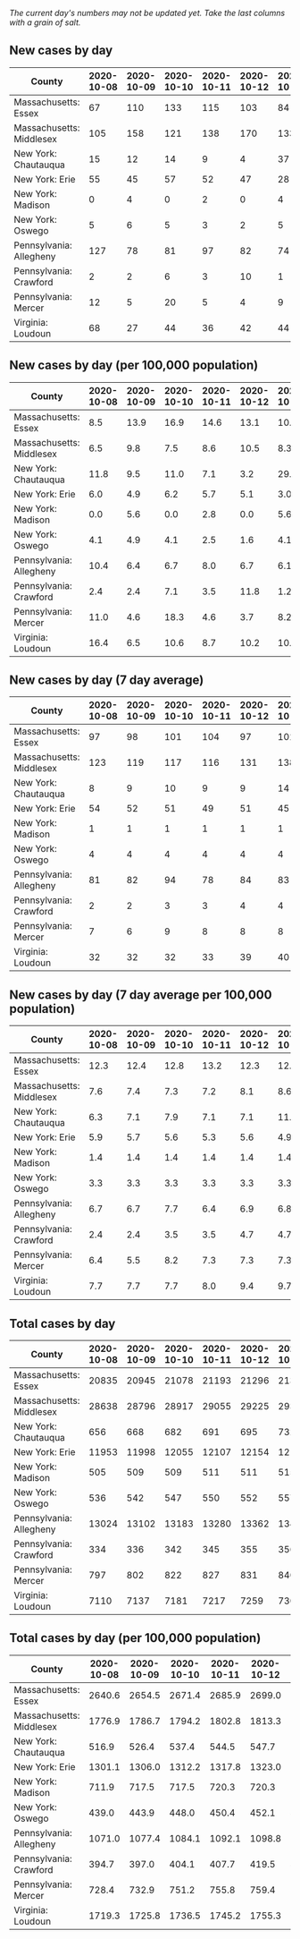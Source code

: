 _The current day's numbers may not be updated yet. Take the last columns with a grain of salt._
## New cases by day

| County | 2020-10-08 | 2020-10-09 | 2020-10-10 | 2020-10-11 | 2020-10-12 | 2020-10-13 | 2020-10-14 |
| --- | --- | --- | --- | --- | --- | --- | --- |
| Massachusetts: Essex | 67 | 110 | 133 | 115 | 103 | 84 |  |
| Massachusetts: Middlesex | 105 | 158 | 121 | 138 | 170 | 133 |  |
| New York: Chautauqua | 15 | 12 | 14 | 9 | 4 | 37 |  |
| New York: Erie | 55 | 45 | 57 | 52 | 47 | 28 |  |
| New York: Madison | 0 | 4 | 0 | 2 | 0 | 4 |  |
| New York: Oswego | 5 | 6 | 5 | 3 | 2 | 5 |  |
| Pennsylvania: Allegheny | 127 | 78 | 81 | 97 | 82 | 74 |  |
| Pennsylvania: Crawford | 2 | 2 | 6 | 3 | 10 | 1 |  |
| Pennsylvania: Mercer | 12 | 5 | 20 | 5 | 4 | 9 |  |
| Virginia: Loudoun | 68 | 27 | 44 | 36 | 42 | 44 |  |

## New cases by day (per 100,000 population)

| County | 2020-10-08 | 2020-10-09 | 2020-10-10 | 2020-10-11 | 2020-10-12 | 2020-10-13 | 2020-10-14 |
| --- | --- | --- | --- | --- | --- | --- | --- |
| Massachusetts: Essex | 8.5 | 13.9 | 16.9 | 14.6 | 13.1 | 10.6 |  |
| Massachusetts: Middlesex | 6.5 | 9.8 | 7.5 | 8.6 | 10.5 | 8.3 |  |
| New York: Chautauqua | 11.8 | 9.5 | 11.0 | 7.1 | 3.2 | 29.2 |  |
| New York: Erie | 6.0 | 4.9 | 6.2 | 5.7 | 5.1 | 3.0 |  |
| New York: Madison | 0.0 | 5.6 | 0.0 | 2.8 | 0.0 | 5.6 |  |
| New York: Oswego | 4.1 | 4.9 | 4.1 | 2.5 | 1.6 | 4.1 |  |
| Pennsylvania: Allegheny | 10.4 | 6.4 | 6.7 | 8.0 | 6.7 | 6.1 |  |
| Pennsylvania: Crawford | 2.4 | 2.4 | 7.1 | 3.5 | 11.8 | 1.2 |  |
| Pennsylvania: Mercer | 11.0 | 4.6 | 18.3 | 4.6 | 3.7 | 8.2 |  |
| Virginia: Loudoun | 16.4 | 6.5 | 10.6 | 8.7 | 10.2 | 10.6 |  |

## New cases by day (7 day average)

| County | 2020-10-08 | 2020-10-09 | 2020-10-10 | 2020-10-11 | 2020-10-12 | 2020-10-13 | 2020-10-14 |
| --- | --- | --- | --- | --- | --- | --- | --- |
| Massachusetts: Essex | 97 | 98 | 101 | 104 | 97 | 101 |  |
| Massachusetts: Middlesex | 123 | 119 | 117 | 116 | 131 | 138 |  |
| New York: Chautauqua | 8 | 9 | 10 | 9 | 9 | 14 |  |
| New York: Erie | 54 | 52 | 51 | 49 | 51 | 45 |  |
| New York: Madison | 1 | 1 | 1 | 1 | 1 | 1 |  |
| New York: Oswego | 4 | 4 | 4 | 4 | 4 | 4 |  |
| Pennsylvania: Allegheny | 81 | 82 | 94 | 78 | 84 | 83 |  |
| Pennsylvania: Crawford | 2 | 2 | 3 | 3 | 4 | 4 |  |
| Pennsylvania: Mercer | 7 | 6 | 9 | 8 | 8 | 8 |  |
| Virginia: Loudoun | 32 | 32 | 32 | 33 | 39 | 40 |  |

## New cases by day (7 day average per 100,000 population)

| County | 2020-10-08 | 2020-10-09 | 2020-10-10 | 2020-10-11 | 2020-10-12 | 2020-10-13 | 2020-10-14 |
| --- | --- | --- | --- | --- | --- | --- | --- |
| Massachusetts: Essex | 12.3 | 12.4 | 12.8 | 13.2 | 12.3 | 12.8 |  |
| Massachusetts: Middlesex | 7.6 | 7.4 | 7.3 | 7.2 | 8.1 | 8.6 |  |
| New York: Chautauqua | 6.3 | 7.1 | 7.9 | 7.1 | 7.1 | 11.0 |  |
| New York: Erie | 5.9 | 5.7 | 5.6 | 5.3 | 5.6 | 4.9 |  |
| New York: Madison | 1.4 | 1.4 | 1.4 | 1.4 | 1.4 | 1.4 |  |
| New York: Oswego | 3.3 | 3.3 | 3.3 | 3.3 | 3.3 | 3.3 |  |
| Pennsylvania: Allegheny | 6.7 | 6.7 | 7.7 | 6.4 | 6.9 | 6.8 |  |
| Pennsylvania: Crawford | 2.4 | 2.4 | 3.5 | 3.5 | 4.7 | 4.7 |  |
| Pennsylvania: Mercer | 6.4 | 5.5 | 8.2 | 7.3 | 7.3 | 7.3 |  |
| Virginia: Loudoun | 7.7 | 7.7 | 7.7 | 8.0 | 9.4 | 9.7 |  |

## Total cases by day

| County | 2020-10-08 | 2020-10-09 | 2020-10-10 | 2020-10-11 | 2020-10-12 | 2020-10-13 | 2020-10-14 |
| --- | --- | --- | --- | --- | --- | --- | --- |
| Massachusetts: Essex | 20835 | 20945 | 21078 | 21193 | 21296 | 21380 |  |
| Massachusetts: Middlesex | 28638 | 28796 | 28917 | 29055 | 29225 | 29358 |  |
| New York: Chautauqua | 656 | 668 | 682 | 691 | 695 | 732 |  |
| New York: Erie | 11953 | 11998 | 12055 | 12107 | 12154 | 12182 |  |
| New York: Madison | 505 | 509 | 509 | 511 | 511 | 515 |  |
| New York: Oswego | 536 | 542 | 547 | 550 | 552 | 557 |  |
| Pennsylvania: Allegheny | 13024 | 13102 | 13183 | 13280 | 13362 | 13436 |  |
| Pennsylvania: Crawford | 334 | 336 | 342 | 345 | 355 | 356 |  |
| Pennsylvania: Mercer | 797 | 802 | 822 | 827 | 831 | 840 |  |
| Virginia: Loudoun | 7110 | 7137 | 7181 | 7217 | 7259 | 7303 |  |

## Total cases by day (per 100,000 population)

| County | 2020-10-08 | 2020-10-09 | 2020-10-10 | 2020-10-11 | 2020-10-12 | 2020-10-13 | 2020-10-14 |
| --- | --- | --- | --- | --- | --- | --- | --- |
| Massachusetts: Essex | 2640.6 | 2654.5 | 2671.4 | 2685.9 | 2699.0 | 2709.6 |  |
| Massachusetts: Middlesex | 1776.9 | 1786.7 | 1794.2 | 1802.8 | 1813.3 | 1821.6 |  |
| New York: Chautauqua | 516.9 | 526.4 | 537.4 | 544.5 | 547.7 | 576.8 |  |
| New York: Erie | 1301.1 | 1306.0 | 1312.2 | 1317.8 | 1323.0 | 1326.0 |  |
| New York: Madison | 711.9 | 717.5 | 717.5 | 720.3 | 720.3 | 726.0 |  |
| New York: Oswego | 439.0 | 443.9 | 448.0 | 450.4 | 452.1 | 456.1 |  |
| Pennsylvania: Allegheny | 1071.0 | 1077.4 | 1084.1 | 1092.1 | 1098.8 | 1104.9 |  |
| Pennsylvania: Crawford | 394.7 | 397.0 | 404.1 | 407.7 | 419.5 | 420.7 |  |
| Pennsylvania: Mercer | 728.4 | 732.9 | 751.2 | 755.8 | 759.4 | 767.7 |  |
| Virginia: Loudoun | 1719.3 | 1725.8 | 1736.5 | 1745.2 | 1755.3 | 1766.0 |  |
